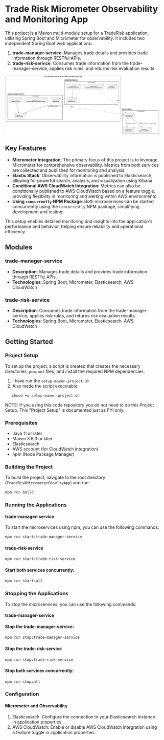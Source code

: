 # Trade Risk Micrometer Observability and Monitoring App
This project is a Maven multi-module setup for a TradeRisk application, utilizing Spring Boot and Micrometer for observability. It includes two independent Spring Boot web applications:

1. **trade-manager-service**: Manages trade details and provides trade information through RESTful APIs.
2. **trade-risk-service**: Consumes trade information from the trade-manager-service, applies risk rules, and returns risk evaluation results.

![Architecture Diagram](TradeRiskMicrometerObservabilityAndMonitorApp.png)

## Key Features

- **Micrometer Integration**: The primary focus of this project is to leverage Micrometer for comprehensive observability. Metrics from both services are collected and published for monitoring and analysis.
- **Elastic Stack**: Observability information is published to Elasticsearch, allowing for powerful search, analysis, and visualization using Kibana.
- **Conditional AWS CloudWatch Integration**: Metrics can also be conditionally published to AWS CloudWatch based on a feature toggle, providing flexibility in monitoring and alerting within AWS environments.
- **Using `concurrently` NPM Package**: Both microservices can be started concurrently using the `concurrently` NPM package, simplifying development and testing.

This setup enables detailed monitoring and insights into the application's performance and behavior, helping ensure reliability and operational efficiency.

## Modules

### trade-manager-service

- **Description**: Manages trade details and provides trade information through RESTful APIs.
- **Technologies**: Spring Boot, Micrometer, Elasticsearch, AWS CloudWatch

### trade-risk-service

- **Description**: Consumes trade information from the trade-manager-service, applies risk rules, and returns risk evaluation results.
- **Technologies**: Spring Boot, Micrometer, Elasticsearch, AWS CloudWatch

## Getting Started

### Project Setup

To set up the project, a script is created that creates the necessary directories, `pom.xml` files, and install the required NPM dependencies.

1. I have run the  `setup-maven-project.sh`
2. Also made the script executable:

```sh
   chmod +x setup-maven-project.sh
```

NOTE: If you using this code repository you do not need to do this Project Setup. This "Project Setup" is documented just as FYI only.

### Prerequisites

- Java 11 or later
- Maven 3.6.3 or later
- Elasticsearch
- AWS account (for CloudWatch integration)
- npm (Node Package Manager)

### Building the Project

To build the project, navigate to the root directory (`TradeRiskMicrometerObsvltyApp`) and run:

```sh
npm run build
```

### Running the Applications

#### trade-manager-service
To start the microservices using npm, you can use the following commands:

```sh
npm run start:trade-manager-service
```

#### trade-risk-service

```sh
npm run start:trade-risk-service
```

#### Start both services concurrently:
```sh
npm run start:all
```

### Stopping the Applications
To stop the microservices, you can use the following commands:

#### trade-manager-service

#### Stop the trade-manager-service:

```sh
npm run stop:trade-manager-service
```
#### Stop the trade-risk-service

```sh
npm run stop:trade-risk-service
```

#### Stop both services concurrently:
```sh
npm run stop:all
```

### Configuration
#### Micrometer and Observability
1. Elasticsearch: Configure the connection to your Elasticsearch instance in application.properties.
2. AWS CloudWatch: Enable or disable AWS CloudWatch integration using a feature toggle in application.properties.
